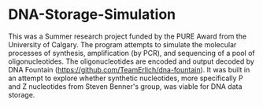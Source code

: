 # DNA-Storage-Simulation

This was a Summer research project funded by the PURE Award from the University of Calgary. The program attempts to simulate the molecular processes of synthesis, amplification (by PCR), and sequencing of a pool of oligonucleotides. The oligonucleotides are encoded and output decoded by DNA Fountain (https://github.com/TeamErlich/dna-fountain). It was built in an attempt to explore whether synthetic nucleotides, more specifically P and Z nucleotides from Steven Benner's group, was viable for DNA data storage. 
